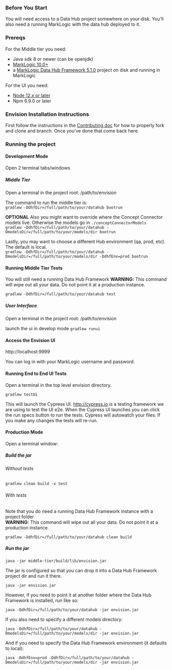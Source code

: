 ### Before You Start
You will need access to a Data Hub project somewhere on your disk. You'll also need a running MarkLogic with the data hub deployed to it.

### Prereqs
For the Middle tier you need:
 - Java sdk 8 or newer (can be openjdk)
 - [MarkLogic 10.0+](https://developer.marklogic.com/products/marklogic-server/10.0)
 - a [MarkLogic Data Hub Framework 5.1.0](https://github.com/marklogic/marklogic-data-hub) project on disk and running in MarkLogic

For the UI you need:
 - [Node 12.x or later](https://nodejs.org/en/)
 - Npm 6.9.0 or later

### Envision Installation Instructions 

First follow the instructions in the [Contributing doc](./CONTRIBUTING.md) for how to properly fork and clone and branch. Once you've done that come back here.

### Running the project

#### Development Mode

Open 2 terminal tabs/windows

##### Middle Tier
Open a terminal in the project root: /path/to/envision

The command to run the middle tier is:  
`gradlew -DdhfDir=/full/path/to/your/datahub bootrun`

**OPTIONAL** Also you might want to override where the Concept Connector models live. Otherwise the models go in `./conceptConnectorModels`  
`gradlew -DdhfDir=/full/path/to/your/datahub -DmodelsDir=/full/path/to/your/models/dir bootrun`

Lastly, you may want to choose a different Hub environment (qa, prod, etc). The default is local.  
`gradlew -DdhfDir=/full/path/to/your/datahub -DmodelsDir=/full/path/to/your/models/dir -DdhfEnv=prod bootrun`

#### Running Middle Tier Tests
You will still need a running Data Hub Framework
**WARNING:** This command will wipe out all your data. Do not point it at a production instance.

`gradlew -DdhfDir=/full/path/to/your/datahub test`

##### User Interface
Open a terminal in the project root: /path/to/envision

launch the ui in develop mode
`gradlew runui`

#### Access the Envision UI
http://localhost:9999

You can log in with your MarkLogic username and password.

#### Running End to End UI Tests
Open a terminal in the top level envision directory.

`gradlew testUi`

This will launch the Cypress UI. http://cypress.io is a testing framework we are using to test the UI e2e. When the Cypress UI launches you can click the run specs button to run the tests. Cypress will autowatch your files. If you make any changes the tests will re-run.

#### Production Mode
Open a terminal window:  

##### Build the jar

###### Without tests
`gradlew clean build -x test`

###### With tests
Note that you do need a running Data Hub Framework instance with a project folder  
**WARNING:** This command will wipe out all your data. Do not point it at a production instance.

`gradlew -DdhfDir=/full/path/to/your/datahub clean build`

##### Run the jar
`java -jar middle-tier/build/lib/envision.jar`

The jar is configured so that you can drop it into a Data Hub Framework project dir and run it there.

`java -jar envision.jar`

However, if you need to point it at another folder where the Data Hub Framework is installed, run like so:

`java -DdhfDir=/full/path/to/your/datahub -jar envision.jar`

If you also need to specify a different models directory:

`java -DdhfDir=/full/path/to/your/datahub -DmodelsDir=/full/path/to/your/models/dir -jar envision.jar`

And if you need to specify the Data Hub Framework environment (it defaults to local):

`java -DdhfEnv=prod -DdhfDir=/full/path/to/your/datahub -DmodelsDir=/full/path/to/your/models/dir -jar envision.jar`
